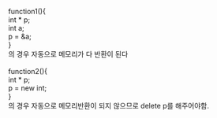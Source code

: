 function1(){<br>
  int * p;<br>
  int a;<br>
  p = &a;<br>
}<br>
의 경우 자동으로 메모리가 다 반환이 된다<br>
<br>
function2(){<br>
  int * p;<br>
  p = new int;<br>
}<br>
의 경우 자동으로 메모리반환이 되지 않으므로 delete p를 해주어야함.<br>
